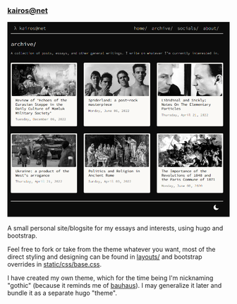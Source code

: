 ### [kairos@net](https://kairosjk.github.io/)

![example of page theming](.readme/theme.PNG)

A small personal site/blogsite for my essays and interests, using hugo and bootstrap.

Feel free to fork or take from the theme whatever you want, most of the direct styling and designing can be found in [layouts/](https://github.com/KairosJK/kairosjk.github.io/tree/master/layouts) and bootstrap overrides in [static/css/base.css](https://github.com/KairosJK/kairosjk.github.io/blob/caa638be56407ac22bc0968dca40ac7d924df134/static/css/base.css).

I have created my own theme, which for the time being I'm nicknaming "gothic" (because it reminds me of [bauhaus](https://en.wikipedia.org/wiki/Bauhaus_(band))). I may generalize it later and bundle it as a separate hugo "theme".